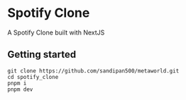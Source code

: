 # Spotify Clone

A Spotify Clone built with NextJS

## Getting started

```
git clone https://github.com/sandipan500/metaworld.git
cd spotify_clone
pnpm i
pnpm dev
```